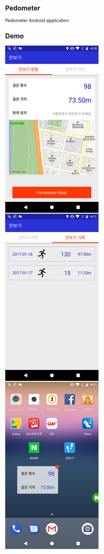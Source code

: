 ## Pedometer
Pedometer Android application


## Demo
![Screenshot](https://github.com/csi111/Pedometer/blob/master/screenshot1.png)    ![Screenshot](https://github.com/csi111/Pedometer/blob/master/screenshot2.png)    ![Screenshot](https://github.com/csi111/Pedometer/blob/master/screenshot3.png)    
